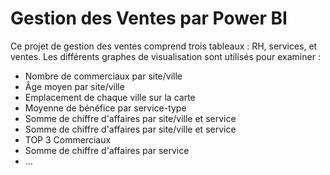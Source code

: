 # Gestion des Ventes par Power BI 

Ce projet de gestion des ventes comprend trois tableaux : RH, services, et ventes. Les différents graphes de visualisation sont utilisés pour examiner :

- Nombre de commerciaux par site/ville
- Âge moyen par site/ville
- Emplacement de chaque ville sur la carte
- Moyenne de bénéfice par service-type
- Somme de chiffre d'affaires par site/ville et service
- Somme de chiffre d'affaires par site/ville et service
- TOP 3 Commerciaux
- Somme de chiffre d'affaires par service
- ...
